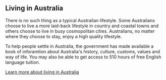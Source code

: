 ## Living in Australia

There is no such thing as a typical Australian lifestyle. Some Australians choose to live a more laid-back lifestyle in country and coastal towns and others choose to live in busy cosmopolitan cities. Australians, no matter where they choose to stay, enjoy a high quality lifestyle.

To help people settle in Australia, the government has made available a book of inforamtion about Australia's history, culture, customs, values and way of life. You may also be able to get access to 510 hours of free English language tuition.

[Learn more about living in Australia]()
